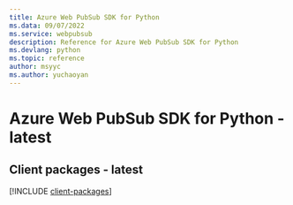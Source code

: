 ```yaml
---
title: Azure Web PubSub SDK for Python
ms.data: 09/07/2022
ms.service: webpubsub
description: Reference for Azure Web PubSub SDK for Python
ms.devlang: python
ms.topic: reference
author: msyyc
ms.author: yuchaoyan
---
```

# Azure Web PubSub SDK for Python - latest

## Client packages - latest
[!INCLUDE [client-packages](web-pubsub-client-index.md)]